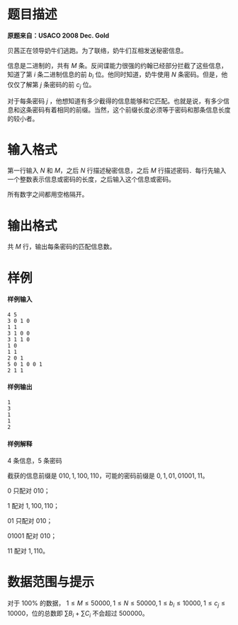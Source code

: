 
# 题目描述

**原题来自：USACO 2008 Dec. Gold**

贝茜正在领导奶牛们逃跑。为了联络，奶牛们互相发送秘密信息。

信息是二进制的，共有 $M$ 条。反间谍能力很强的约翰已经部分拦截了这些信息，知道了第 $i$ 条二进制信息的前 $b_i$ 位。他同时知道，奶牛使用 $N$ 条密码。但是，他仅仅了解第 $j$ 条密码的前 $c_j$ 位。

对于每条密码 $j$ ，他想知道有多少截得的信息能够和它匹配。也就是说，有多少信息和这条密码有着相同的前缀。当然，这个前缀长度必须等于密码和那条信息长度的较小者。

# 输入格式

第一行输入 $N$ 和 $M$，之后 $N$ 行描述秘密信息，之后 $M$ 行描述密码．每行先输入一个整数表示信息或密码的长度，之后输入这个信息或密码。

所有数字之间都用空格隔开。

# 输出格式

共 $M$ 行，输出每条密码的匹配信息数。

# 样例

#### 样例输入
```plain
4 5
3 0 1 0
1 1
3 1 0 0
3 1 1 0
1 0
1 1
2 0 1
5 0 1 0 0 1
2 1 1
```
#### 样例输出
```plain
1
3
1
1
2
```
#### 样例解释
$4$ 条信息，$5$ 条密码

截获的信息前缀是 $010, 1, 100, 110$，可能的密码前缀是 $0, 1, 01, 01001, 11$。

$0$ 只配对 $010$；

$1$ 配对 $1, 100, 110$；

$01$ 只配对 $010$；

$01001$ 配对 $010$；

$11$ 配对 $1,110$。

# 数据范围与提示

对于 $100\%$ 的数据， $1\le M\le 50000,1\le N\le 50000,1\le b_i\le 10000,1\le c_j\le 10000$，位的总数即 $\sum B_i+\sum C_i$ 不会超过 $500000$。

